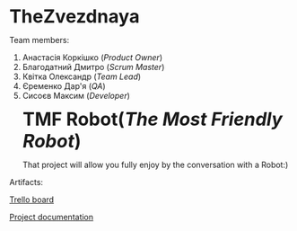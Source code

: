 <b><font size="6"><p>TheZvezdnaya</font></b></p>
Team members:
  1. Анастасія Коркішко (<i>Product Owner</i>)
  2. Благодатний Дмитро (<i>Scrum Master</i>)
  3. Квітка Олександр (<i>Team Lead</i>)
  4. Єременко Дар'я (<i>QA</i>)
  5. Сисоєв Максим (<i>Developer</i>)
<b><font size="6"><p>TMF Robot(<i>The Most Friendly Robot</i>)</font></b></p>
That project will allow you fully enjoy by the conversation with a Robot:)
<p>Artifacts:</p>
<p><a href="https://trello.com/b/VMdpwaND/backlog-of-product">Trello board</p></a>
<a href="https://github.com/Dmitriy-Blahodatnyi/TheZvezdnaya">Project documentation</a>
